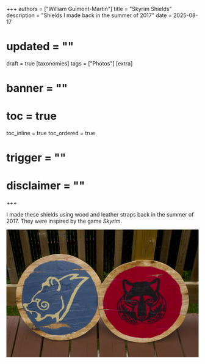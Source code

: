 +++
authors = ["William Guimont-Martin"]
title = "Skyrim Shields"
description = "Shields I made back in the summer of 2017"
date = 2025-08-17
# updated = ""
draft = true
[taxonomies]
tags = ["Photos"]
[extra]
# banner = ""
# toc = true
toc_inline = true
toc_ordered = true
# trigger = ""
# disclaimer = ""
+++

I made these shields using wood and leather straps back in the summer of 2017. They were inspired by the game *Skyrim*.

![Both Shields](IGP5573.webp)
